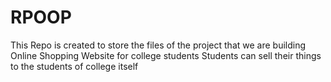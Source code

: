 # RPOOP
This Repo is created to store the files of the project that we are building
Online Shopping Website for college students
Students can sell their things to the students of college itself
